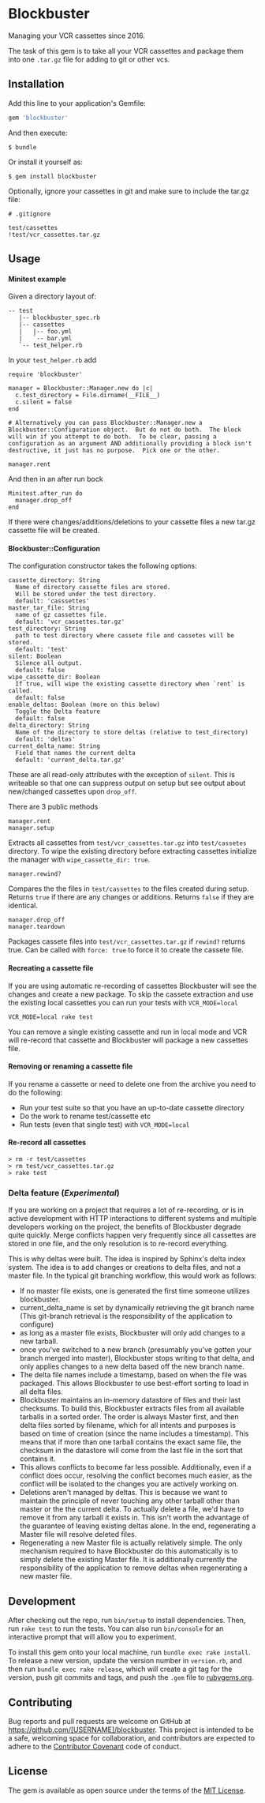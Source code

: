 # Blockbuster

Managing your VCR cassettes since 2016.

The task of this gem is to take all your VCR cassettes and package them into one `.tar.gz` file
for adding to git or other vcs.

## Installation

Add this line to your application's Gemfile:

```ruby
gem 'blockbuster'
```

And then execute:

    $ bundle

Or install it yourself as:

    $ gem install blockbuster

Optionally, ignore your cassettes in git and make sure to include the tar.gz file:

```
# .gitignore

test/cassettes
!test/vcr_cassettes.tar.gz
```

## Usage

#### Minitest example

Given a directory layout of:

```
-- test
   |-- blockbuster_spec.rb
   |-- cassettes
   |   |-- foo.yml
   |   `-- bar.yml
   `-- test_helper.rb
```

In your `test_helper.rb` add



```
require 'blockbuster'

manager = Blockbuster::Manager.new do |c|
  c.test_directory = File.dirname(__FILE__)
  c.silent = false
end

# Alternatively you can pass Blockbuster::Manager.new a Blockbuster::Configuration object.  But do not do both.  The block will win if you attempt to do both.  To be clear, passing a configuration as an argument AND additionally providing a block isn't destructive, it just has no purpose.  Pick one or the other.

manager.rent
```

And then in an after run bock

```
Minitest.after_run do
  manager.drop_off
end
```

If there were changes/additions/deletions to your cassette files a new tar.gz cassette file will be created.

#### Blockbuster::Configuration

The configuration constructor takes the following options:

```
cassette_directory: String
  Name of directory cassette files are stored.
  Will be stored under the test directory.
  default: 'casssettes'
master_tar_file: String
  name of gz cassettes file.
  default: 'vcr_cassettes.tar.gz'
test_directory: String
  path to test directory where cassete file and cassetes will be stored.
  default: 'test'
silent: Boolean
  Silence all output.
  default: false
wipe_cassette_dir: Boolean
  If true, will wipe the existing cassette directory when `rent` is called.
  default: false
enable_deltas: Boolean (more on this below)
  Toggle the Delta feature
  default: false
delta_directory: String
  Name of the directory to store deltas (relative to test_directory)
  default: 'deltas'
current_delta_name: String
  Field that names the current delta
  default: 'current_delta.tar.gz'
```

These are all read-only attributes with the exception of `silent`. This is writeable so that one can suppress output
on setup but see output about new/changed cassettes upon `drop_off`.

There are 3 public methods

```
manager.rent
manager.setup
```

Extracts all cassettes from `test/vcr_cassettes.tar.gz` into `test/cassetes`
directory. To wipe the existing directory before extracting cassettes
initialize the manager with `wipe_cassette_dir: true`.

```
manager.rewind?
```

Compares the the files in `test/cassettes` to the files created during setup. Returns `true`
if there are any changes or additions. Returns `false` if they are identical.

```
manager.drop_off
manager.teardown
```

Packages cassete files into `test/vcr_cassettes.tar.gz` if `rewind?` returns true.
Can be called with `force: true` to force it to create the cassete file.

#### Recreating a cassette file

If you are using automatic re-recording of cassettes Blockbuster will see the changes and create a new package.
To skip the cassete extraction and use the existing local cassettes you can run your tests with `VCR_MODE=local`

```
VCR_MODE=local rake test
```

You can remove a single existing cassette and run in local mode and VCR will re-record that cassette and Blockbuster will
package a new cassettes file.

#### Removing or renaming a cassette file

If you rename a cassette or need to delete one from the archive you need to do the following:

* Run your test suite so that you have an up-to-date cassette directory
* Do the work to rename test/cassette etc
* Run tests (even that single test) with `VCR_MODE=local`

#### Re-record all cassettes

```
> rm -r test/cassettes
> rm test/vcr_cassettes.tar.gz
> rake test
```

### Delta feature (*Experimental*)

If you are working on a project that requires a lot of re-recording, or is in active development with HTTP interactions to different systems and multiple developers working on the project, the benefits of Blockbuster degrade quite quickly.  Merge conflicts happen very frequently since all cassettes are stored in one file, and the only resolution is to re-record everything. 

This is why deltas were built.  The idea is inspired by Sphinx's delta index system.  The idea is to add changes or creations to delta files, and not a master file.  In the typical git branching workflow, this would work as follows:

- If no master file exists, one is generated the first time someone utilizes blockbuster.
- current_delta_name is set by dynamically retrieving the git branch name (This git-branch retrieval is the responsibility of the application to configure)
- as long as a master file exists, Blockbuster will only add changes to a new tarball.
- once you've switched to a new branch (presumably you've gotten your branch merged into master), Blockbuster stops writing to that delta, and only applies changes to a new delta based off the new branch name.
- The delta file names include a timestamp, based on when the file was packaged.  This allows Blockbuster to use best-effort sorting to load in all delta files.
- Blockbuster maintains an in-memory datastore of files and their last checksums.  To build this, Blockbuster extracts files from all available tarballs in a sorted order.  The order is always Master first, and then delta files sorted by filename, which for all intents and purposes is based on time of creation (since the name includes a timestamp).  This means that if more than one tarball contains the exact same file, the checksum in the datastore will come from the last file in the sort that contains it.
- This allows conflicts to become far less possible.  Additionally, even if a conflict does occur, resolving the conflict becomes much easier, as the conflict will be isolated to the changes you are actively working on.
- Deletions aren't managed by deltas.  This is because we want to maintain the principle of never touching any other tarball other than master or the the current delta.  To actually delete a file, we'd have to remove it from any tarball it exists in.  This isn't worth the advantage of the guarantee of leaving existing deltas alone.  In the end, regenerating a Master file will resolve deleted files.
- Regenerating a new Master file is actually relatively simple.  The only mechanism required to have Blockbuster do this automatically is to simply delete the existing Master file.  It is additionally currently the responsibility of the application to remove deltas when regenerating a new master file.

## Development

After checking out the repo, run `bin/setup` to install dependencies. Then, run `rake test` to run the tests. You can also run `bin/console` for an interactive prompt that will allow you to experiment.

To install this gem onto your local machine, run `bundle exec rake install`. To release a new version, update the version number in `version.rb`, and then run `bundle exec rake release`, which will create a git tag for the version, push git commits and tags, and push the `.gem` file to [rubygems.org](https://rubygems.org).

## Contributing

Bug reports and pull requests are welcome on GitHub at https://github.com/[USERNAME]/blockbuster. This project is intended to be a safe, welcoming space for collaboration, and contributors are expected to adhere to the [Contributor Covenant](contributor-covenant.org) code of conduct.


## License

The gem is available as open source under the terms of the [MIT License](http://opensource.org/licenses/MIT).

